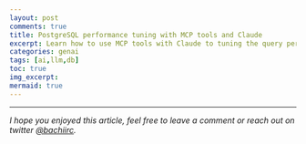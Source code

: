 ```yaml
---
layout: post
comments: true
title: PostgreSQL performance tuning with MCP tools and Claude
excerpt: Learn how to use MCP tools with Claude to tuning the query performance of PostgreSQL
categories: genai
tags: [ai,llm,db]
toc: true
img_excerpt:
mermaid: true
---
```





---

_I hope you enjoyed this article, feel free to leave a comment or reach out on twitter [@bachiirc](https://twitter.com/bachiirc)._
